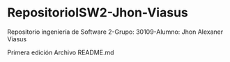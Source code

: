 # RepositorioISW2-Jhon-Viasus
Repositorio ingeniería de Software 2-Grupo: 30109-Alumno: Jhon Alexaner Viasus

Primera edición Archivo README.md
